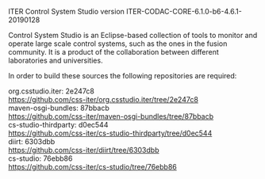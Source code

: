 ITER Control System Studio version ITER-CODAC-CORE-6.1.0-b6-4.6.1-20190128

Control System Studio is an Eclipse-based collection of tools
to monitor and operate large scale control systems, such as the
ones in the fusion community. It is a product of the collaboration
between different laboratories and universities.

In order to build these sources the following repositories are required:

org.csstudio.iter: 2e247c8  
<https://github.com/css-iter/org.csstudio.iter/tree/2e247c8>  
maven-osgi-bundles: 87bbacb  
<https://github.com/css-iter/maven-osgi-bundles/tree/87bbacb>  
cs-studio-thirdparty: d0ec544  
<https://github.com/css-iter/cs-studio-thirdparty/tree/d0ec544>  
diirt: 6303dbb  
<https://github.com/css-iter/diirt/tree/6303dbb>  
cs-studio: 76ebb86  
<https://github.com/css-iter/cs-studio/tree/76ebb86>  
